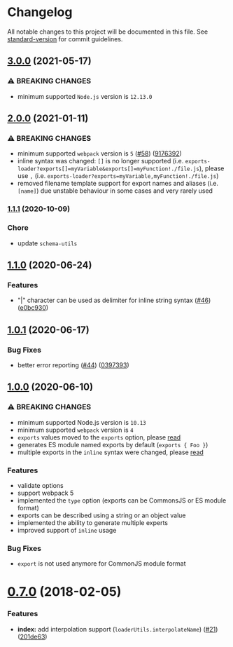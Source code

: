 # Changelog

All notable changes to this project will be documented in this file. See [standard-version](https://github.com/conventional-changelog/standard-version) for commit guidelines.

## [3.0.0](https://github.com/webpack-contrib/exports-loader/compare/v2.0.0...v3.0.0) (2021-05-17)


### ⚠ BREAKING CHANGES

* minimum supported `Node.js` version is `12.13.0`

## [2.0.0](https://github.com/webpack-contrib/exports-loader/compare/v1.1.1...v2.0.0) (2021-01-11)


### ⚠ BREAKING CHANGES

* minimum supported `webpack` version is `5` ([#58](https://github.com/webpack-contrib/exports-loader/issues/58)) ([9176392](https://github.com/webpack-contrib/exports-loader/commit/917639250b68e8c1b10769dcb43d751e12c52677))
* inline syntax was changed: `[]` is no longer supported (i.e. `exports-loader?exports[]=myVariable&exports[]=myFunction!./file.js`), please use `,` (i.e. `exports-loader?exports=myVariable,myFunction!./file.js`)
* removed filename template support for export names and aliases (i.e. `[name]`) due unstable behaviour in some cases and very rarely used

### [1.1.1](https://github.com/webpack-contrib/exports-loader/compare/v1.1.0...v1.1.1) (2020-10-09)

### Chore

* update `schema-utils`

## [1.1.0](https://github.com/webpack-contrib/exports-loader/compare/v1.0.1...v1.1.0) (2020-06-24)


### Features

* "|" character can be used as delimiter for inline string syntax ([#46](https://github.com/webpack-contrib/exports-loader/issues/46)) ([e0bc930](https://github.com/webpack-contrib/exports-loader/commit/e0bc930d84d83107f3d7bf1c761f9af8bca26931))

## [1.0.1](https://github.com/webpack-contrib/exports-loader/compare/v1.0.0...v1.0.1) (2020-06-17)


### Bug Fixes

* better error reporting ([#44](https://github.com/webpack-contrib/exports-loader/issues/44)) ([0397393](https://github.com/webpack-contrib/exports-loader/commit/03973937083d5e7217e74f18bd62b1e7d2615a89))

## [1.0.0](https://github.com/webpack-contrib/exports-loader/compare/v0.7.0...v1.0.0) (2020-06-10)


### ⚠ BREAKING CHANGES

* minimum supported Node.js version is `10.13`
* minimum supported `webpack` version is `4`
* `exports` values moved to the `exports` option, please [read](https://github.com/webpack-contrib/exports-loader#options)
* generates ES module named exports by default (`exports { Foo }`)
* multiple exports in the `inline` syntax were changed, please [read](https://github.com/webpack-contrib/exports-loader#inline)

### Features

* validate options
* support webpack 5
* implemented the `type` option (exports can be CommonsJS or ES module format)
* exports can be described using a string or an object value
* implemented the ability to generate multiple experts
* improved support of `inline` usage


### Bug Fixes

* `export` is not used anymore for CommonJS module format

<a name="0.7.0"></a>
# [0.7.0](https://github.com/webpack-contrib/exports-loader/compare/v0.6.4...v0.7.0) (2018-02-05)


### Features

* **index:** add interpolation support (`loaderUtils.interpolateName`) ([#21](https://github.com/webpack-contrib/exports-loader/issues/21)) ([201de63](https://github.com/webpack-contrib/exports-loader/commit/201de63))
